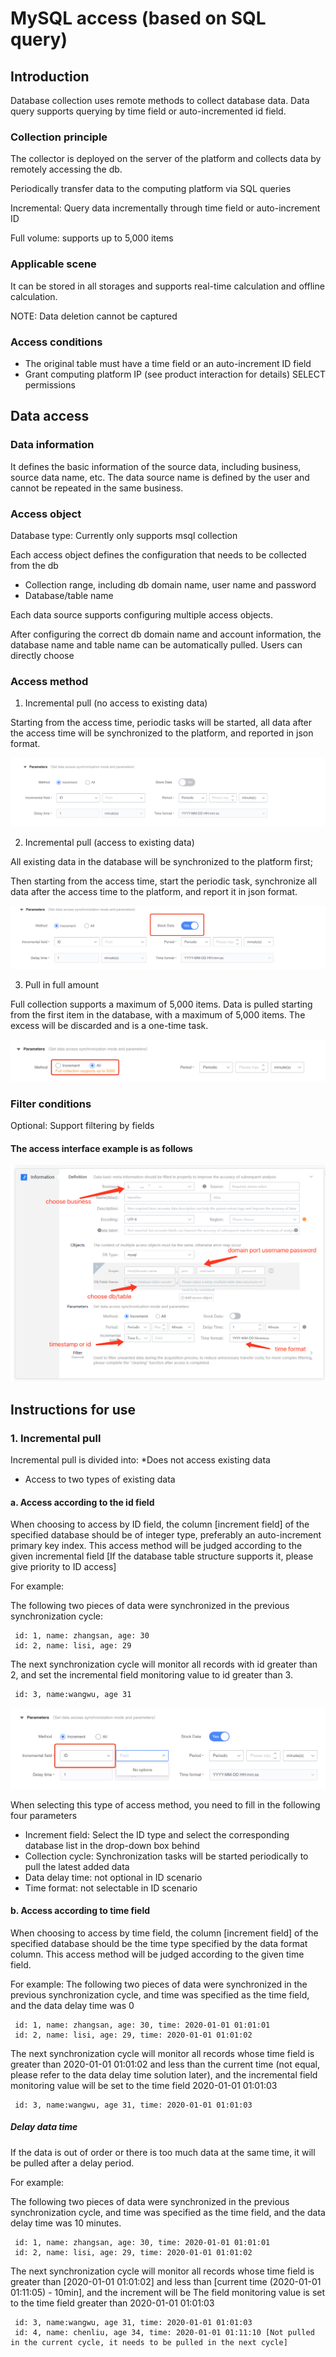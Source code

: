 # MySQL access (based on SQL query)

## Introduction

Database collection uses remote methods to collect database data. Data query supports querying by time field or auto-incremented id field.

### Collection principle

The collector is deployed on the server of the platform and collects data by remotely accessing the db.

Periodically transfer data to the computing platform via SQL queries

Incremental: Query data incrementally through time field or auto-increment ID

Full volume: supports up to 5,000 items

### Applicable scene
It can be stored in all storages and supports real-time calculation and offline calculation.

NOTE: Data deletion cannot be captured

### Access conditions

- The original table must have a time field or an auto-increment ID field
- Grant computing platform IP (see product interaction for details) SELECT permissions



## Data access
### Data information

It defines the basic information of the source data, including business, source data name, etc. The data source name is defined by the user and cannot be repeated in the same business.

### Access object

Database type: Currently only supports msql collection

Each access object defines the configuration that needs to be collected from the db

* Collection range, including db domain name, user name and password
* Database/table name

Each data source supports configuring multiple access objects.

After configuring the correct db domain name and account information, the database name and table name can be automatically pulled. Users can directly choose

### Access method

1. Incremental pull (no access to existing data)

Starting from the access time, periodic tasks will be started, all data after the access time will be synchronized to the platform, and reported in json format.

![access_incr](./media/access_incr.png)

2. Incremental pull (access to existing data)

All existing data in the database will be synchronized to the platform first;

Then starting from the access time, start the periodic task, synchronize all data after the access time to the platform, and report it in json format.

![access_incr_history](./media/access_incr_history.png)

3. Pull in full amount

Full collection supports a maximum of 5,000 items. Data is pulled starting from the first item in the database, with a maximum of 5,000 items. The excess will be discarded and is a one-time task.


![access_history](./media/access_history.png)


### Filter conditions

Optional: Support filtering by fields

#### The access interface example is as follows

![](media/access_new_db.png)



## Instructions for use


### 1. Incremental pull
Incremental pull is divided into:
*Does not access existing data
* Access to two types of existing data

#### a. Access according to the id field

When choosing to access by ID field, the column [increment field] of the specified database should be of integer type, preferably an auto-increment primary key index.
This access method will be judged according to the given incremental field [If the database table structure supports it, please give priority to ID access]

For example:

The following two pieces of data were synchronized in the previous synchronization cycle:

     id: 1, name: zhangsan, age: 30
     id: 2, name: lisi, age: 29

The next synchronization cycle will monitor all records with id greater than 2, and set the incremental field monitoring value to id greater than 3.

     id: 3, name:wangwu, age 31

![db.method1](./media/db.method1.png)

When selecting this type of access method, you need to fill in the following four parameters

* Increment field: Select the ID type and select the corresponding database list in the drop-down box behind
* Collection cycle: Synchronization tasks will be started periodically to pull the latest added data
* Data delay time: not optional in ID scenario
* Time format: not selectable in ID scenario

#### b. Access according to time field

When choosing to access by time field, the column [increment field] of the specified database should be the time type specified by the data format column.
This access method will be judged according to the given time field.

For example:
The following two pieces of data were synchronized in the previous synchronization cycle, and time was specified as the time field, and the data delay time was 0

     id: 1, name: zhangsan, age: 30, time: 2020-01-01 01:01:01
     id: 2, name: lisi, age: 29, time: 2020-01-01 01:01:02

The next synchronization cycle will monitor all records whose time field is greater than 2020-01-01 01:01:02 and less than the current time (not equal, please refer to the data delay time solution later), and the incremental field monitoring value will be set to the time field 2020-01-01 01:01:03

     id: 3, name:wangwu, age 31, time: 2020-01-01 01:01:03

##### Delay data time

If the data is out of order or there is too much data at the same time, it will be pulled after a delay period.

For example:

The following two pieces of data were synchronized in the previous synchronization cycle, and time was specified as the time field, and the data delay time was 10 minutes.

     id: 1, name: zhangsan, age: 30, time: 2020-01-01 01:01:01
     id: 2, name: lisi, age: 29, time: 2020-01-01 01:01:02

The next synchronization cycle will monitor all records whose time field is greater than [2020-01-01 01:01:02] and less than [current time (2020-01-01 01:11:05) - 10min], and the increment will be The field monitoring value is set to the time field greater than 2020-01-01 01:01:03

     id: 3, name:wangwu, age 31, time: 2020-01-01 01:01:03
     id: 4, name: chenliu, age 34, time: 2020-01-01 01:11:10 [Not pulled in the current cycle, it needs to be pulled in the next cycle]
